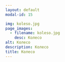 ```yaml
---
layout: default
modal-id: 15

img: koleso.jpg
page_images:
  - filename: koleso.jpg
    desc: Колесо
alt: Колесо
description: Колесо
title: Колесо
---
```

